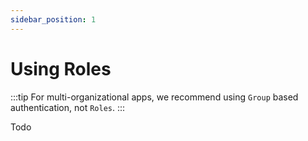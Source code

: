 ```yaml
---
sidebar_position: 1
---
```


# Using Roles

:::tip
For multi-organizational apps, we recommend using `Group` based authentication, not `Roles`.
:::

Todo

